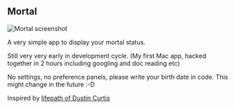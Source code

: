 ## Mortal

![Mortal screenshot](http://forresty.com/images/mortal.png)

A very simple app to display your mortal status.

Still very very early in development cycle. (My first Mac app, hacked together in 2 hours including googling and doc reading etc)

No settings, no preference panels, please write your birth date in code. This might change in the future :-D

Inspired by [lifepath of Dustin Curtis](http://lifepath.me/dcurtis)
